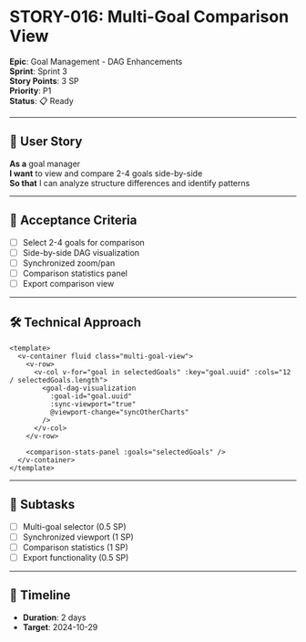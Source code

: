 # STORY-016: Multi-Goal Comparison View

**Epic**: Goal Management - DAG Enhancements  
**Sprint**: Sprint 3  
**Story Points**: 3 SP  
**Priority**: P1  
**Status**: 📋 Ready

---

## 📖 User Story

**As a** goal manager  
**I want** to view and compare 2-4 goals side-by-side  
**So that** I can analyze structure differences and identify patterns

---

## 🎯 Acceptance Criteria

- [ ] Select 2-4 goals for comparison
- [ ] Side-by-side DAG visualization
- [ ] Synchronized zoom/pan
- [ ] Comparison statistics panel
- [ ] Export comparison view

---

## 🛠️ Technical Approach

```vue
<template>
  <v-container fluid class="multi-goal-view">
    <v-row>
      <v-col v-for="goal in selectedGoals" :key="goal.uuid" :cols="12 / selectedGoals.length">
        <goal-dag-visualization
          :goal-id="goal.uuid"
          :sync-viewport="true"
          @viewport-change="syncOtherCharts"
        />
      </v-col>
    </v-row>

    <comparison-stats-panel :goals="selectedGoals" />
  </v-container>
</template>
```

---

## 📝 Subtasks

- [ ] Multi-goal selector (0.5 SP)
- [ ] Synchronized viewport (1 SP)
- [ ] Comparison statistics (1 SP)
- [ ] Export functionality (0.5 SP)

---

## 📅 Timeline

- **Duration**: 2 days
- **Target**: 2024-10-29
